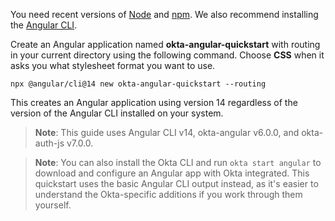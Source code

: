 
You need recent versions of [Node](https://nodejs.org/en/) and  [npm](https://www.npmjs.com/). We also recommend installing the [Angular CLI](https://angular.io/cli).

Create an Angular application named **okta-angular-quickstart** with routing in your current directory using the following command. Choose **CSS** when it asks you what stylesheet format you want to use.

```shell
npx @angular/cli@14 new okta-angular-quickstart --routing
```

This creates an Angular application using version 14 regardless of the version of the Angular CLI installed on your system.

> **Note**: This guide uses Angular CLI v14, okta-angular v6.0.0, and okta-auth-js v7.0.0.

> **Note**: You can also install the Okta CLI and run `okta start angular` to download and configure an Angular app with Okta integrated. This quickstart uses the basic Angular CLI output instead, as it's easier to understand the Okta-specific additions if you work through them yourself.
